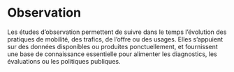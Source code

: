 # Observation
Les études d’observation permettent de suivre dans le temps l’évolution des pratiques de mobilité, des trafics, de l’offre ou des usages. Elles s’appuient sur des données disponibles ou produites ponctuellement, et fournissent une base de connaissance essentielle pour alimenter les diagnostics, les évaluations ou les politiques publiques.
